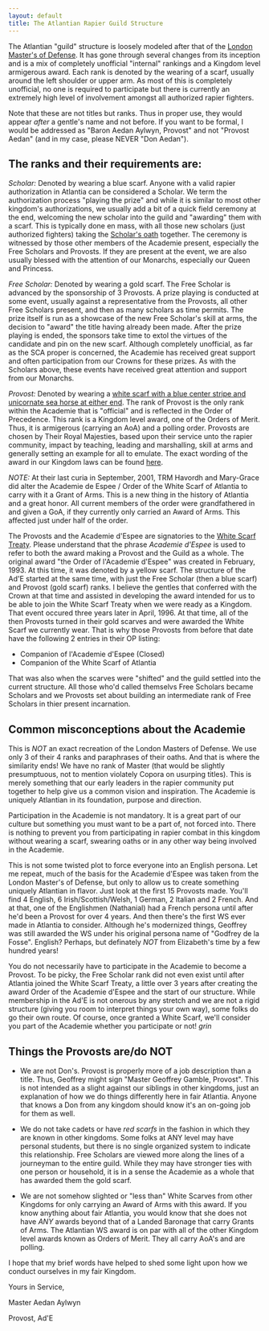 ```yaml
---
layout: default
title: The Atlantian Rapier Guild Structure
---
```


The Atlantian "guild" structure is loosely modeled after that of the [London Master's of Defense](http://www.iceweasel.org/lmod.html).  It has gone through several changes from its inception and is a mix of completely unofficial "internal" rankings and a Kingdom level armigerous award.  Each rank is denoted by the wearing of a scarf, usually around the left shoulder or upper arm.  As most of this is completely unofficial, no one is required to participate but there is currently an extremely high level of involvement amongst all authorized rapier fighters.

Note that these are not titles but ranks.  Thus in proper use, they would appear *after* a gentle's name and not before.  If you want to be formal, I would be addressed as "Baron Aedan Aylwyn, Provost" and not "Provost Aedan" (and in my case, please NEVER "Don Aedan").

## The ranks and their requirements are:

*Scholar:* Denoted by wearing a blue scarf.  Anyone with a valid rapier authorization in Atlantia can be considered a Scholar.  We term the authorization process "playing the prize" and while it is similar to most other kingdom's authorizations, we usually add a bit of a quick field ceremony at the end, welcoming the new scholar into the guild and "awarding" them with a scarf.  This is typically done en mass, with all those new scholars (just authorized fighters) taking the [Scholar's oath](/oaths/scholar) together.  The ceremony is witnessed by those other members of the Academie present, especially the Free Scholars and Provosts.  If they are present at the event, we are also usually blessed with the attention of our Monarchs, especially our Queen and Princess.

*Free Scholar:* Denoted by wearing a gold scarf.  The Free Scholar is advanced by the sponsorship of 3 Provosts.  A prize playing is conducted at some event, usually against a representative from the Provosts, all other Free Scholars present, and then as many scholars as time permits.  The prize itself is run as a showcase of the new Free Scholar's skill at arms, the decision to "award" the title having already been made.  After the prize playing is ended, the sponsors take time to extol the virtues of the candidate and pin on the new scarf.  Although completely unofficial, as far as the SCA proper is concerned, the Academie has received great support and often participation from our Crowns for these prizes.  As with the Scholars above, these events have received great attention and support from our Monarchs.

*Provost:* Denoted by wearing a [white scarf with a blue center stripe and unicornate sea horse at either end](http://academie-de-espee.github.io/images/ws_shrse.gif).  The rank of Provost is the only rank within the Academie that is "official" and is reflected in the Order of Precedence.  This rank is a Kingdom level award, one of the Orders of Merit.  Thus, it is armigerous (carrying an AoA) and a polling order.  Provosts are chosen by Their Royal Majesties, based upon their service unto the rapier community, impact by teaching, leading and marshalling, skill at arms and generally setting an example for all to emulate.  The exact wording of the award in our Kingdom laws can be found [here](http://atlantia.sca.org/offices/seneschal/clerk-of-law/book-of-law/awards-and-orders#faqnoanchor).

*NOTE:* At their last curia in September, 2001, TRM Havordh and Mary-Grace did alter the Academie de Espee / Order of the White Scarf of Atlantia to carry with it a Grant of Arms.  This is a new thing in the history of Atlantia and a great honor.  All current members of the order were grandfathered in and given a GoA, if they currently only carried an Award of Arms.  This affected just under half of the order.

The Provosts and the Academie d'Espee are signatories to the [White Scarf Treaty](/oaths/treaties).
Please understand that the phrase *Academie d'Espee* is used to refer to both the award making a Provost and the Guild as a whole.
The original award "the Order of l'Academie d'Espee" was created in February, 1993.
At this time, it was denoted by a yellow scarf.
The structure of the Ad'E started at the same time, with just the Free Scholar (then a blue scarf) and Provost (gold scarf) ranks.
I believe the gentles that conferred with the Crown at that time and assisted in developing the award intended for us to be able to join the White Scarf Treaty when we were ready as a Kingdom.
That event occured three years later in April, 1996.
At that time, all of the then Provosts turned in their gold scarves and were awarded the White Scarf we currently wear.
That is why those Provosts from before that date have the following 2 entries in their OP listing:

* Companion of l'Academie d'Espee (Closed)
* Companion of the White Scarf of Atlantia

That was also when the scarves were "shifted" and the guild settled into the current structure.
All those who'd called themselvs Free Scholars became Scholars and we Provosts set about building an intermediate rank of Free Scholars in thier present incarnation.

## Common misconceptions about the Academie

This is *NOT* an exact recreation of the London Masters of Defense.  We use only 3 of their 4 ranks and paraphrases of their oaths.  And that is where the similarity ends!  We have no rank of Master (that would be slightly presumptuous, not to mention violately Copora on usurping titles).  This is merely something that our early leaders in the rapier community put together to help give us a common vision and inspiration.  The Academie is uniquely Atlantian in its foundation, purpose and direction.

Participation in the Academie is not mandatory.  It is a great part of our culture but something you must want to be a part of, not forced into.  There is nothing to prevent you from participating in rapier combat in this kingdom without wearing a scarf, swearing oaths or in any other way being involved in the Academie.

This is not some twisted plot to force everyone into an English persona.  Let me repeat, much of the basis for the Academie d'Espee was taken from the London Master's of Defense, but only to allow us to create something uniquely Atlantian in flavor.  Just look at the first 15 Provosts made.  You'll find 4 English, 6 Irish/Scottish/Welsh, 1 German, 2 Italian and 2 French.  And at that, one of the Englishmen (Nathanial) had a French persona until after he'd been a Provost for over 4 years.  And then there's the first WS ever made in Atlantia to consider.  Although he's modernized things, Geoffrey was still awarded the WS under his original persona name of "Godfrey de la Fosse".  English?  Perhaps, but definately *NOT* from Elizabeth's time by a few hundred years!

You do not necessarily have to participate in the Academie to become a Provost.  To be picky, the Free Scholar rank did not even exist until after Atlantia joined the White Scarf Treaty, a little over 3 years after creating the award Order of the Academie d'Espee and the start of our structure.  While membership in the Ad'E is not onerous by any stretch and we are not a rigid structure (giving you room to interpret things your own way), some folks do go their own route.  Of course, once granted a White Scarf, we'll consider you part of the Academie whether you participate or not! *grin*

## Things the Provosts are/do NOT

* We are not Don's.  Provost is properly more of a job description than a title.  Thus, Geoffrey might sign "Master Geoffrey Gamble, Provost".  This is not intended as a slight against our siblings in other kingdoms, just an explanation of how we do things differently here in fair Atlantia.  Anyone that knows a Don from any kingdom should know it's an on-going job for them as well.

* We do not take cadets or have *red scarfs* in the fashion in which they are known in other kingdoms.  Some folks at ANY level may have personal students, but there is no single organized system to indicate this relationship.  Free Scholars are viewed more along the lines of a journeyman to the entire guild.  While they may have stronger ties with one person or household, it is in a sense the Academie as a whole that has awarded them the gold scarf.

* We are not somehow slighted or "less than" White Scarves from other Kingdoms for only carrying an Award of Arms with this award.  If you know anything about fair Atlantia, you would know that she does not have *ANY* awards beyond that of a Landed Baronage that carry Grants of Arms.  The Atlantian WS award is on par with all of the other Kingdom level awards known as Orders of Merit.  They all carry AoA's and are polling.

I hope that my brief words have helped to shed some light upon how we conduct ourselves in my fair Kingdom.

Yours in Service,

Master Aedan Aylwyn

Provost, Ad'E
